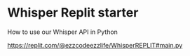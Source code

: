 # Whisper Replit starter
How to use our Whisper API in Python

https://replit.com/@ezzcodeezzlife/WhisperREPLIT#main.py
